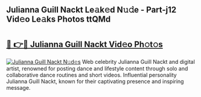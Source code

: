 ## Julianna Guill Nackt Le𝚊k𝚎d N𝚞𝚍e - Part-j12 Vid𝚎o Le𝚊ks Photos ttQMd

# <h2><a href="http://fb46wl.evod.top/?m=Julianna+Guill+Nackt">🔗 👉🔴 Julianna Guill Nackt Vid𝚎o Ph𝚘t𝚘s</a></h2>

[![Julianna Guill Nackt N𝚞d𝚎s](https://i.imgur.com/8V9OHl7.gif)](http://fb46wl.evod.top/?m=Julianna+Guill+Nackt)
Web celebrity Julianna Guill Nackt and digital artist, renowned for posting dance and lifestyle content through solo and collaborative dance routines and short videos. Influential personality Julianna Guill Nackt, known for their captivating presence and inspiring message. 
